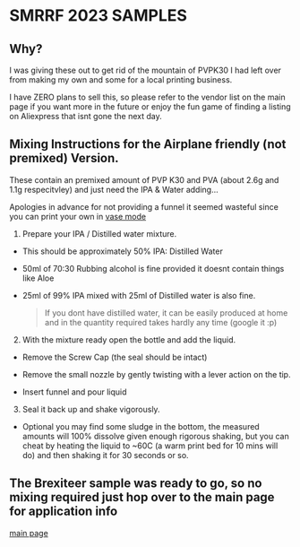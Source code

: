 # SMRRF 2023 SAMPLES

## Why?

I was giving these out to get rid of the mountain of PVPK30 I had left over from making my own and some for a local printing business.

I have ZERO plans to sell this, so please refer to the vendor list on the main page if you want more in the future or enjoy the fun game of finding a listing on Aliexpress that isnt gone the next day.


## Mixing Instructions for the Airplane friendly (not premixed) Version.

These contain an premixed amount of PVP K30 and PVA (about 2.6g and 1.1g respecitvley) and just need the IPA & Water adding... 

  Apologies in advance for not providing a funnel it seemed wasteful since you can print your own in [vase mode](https://www.printables.com/model/145731-set-of-small-funnels-spiral-vase-mode-printable)

  1. Prepare your IPA / Distilled water mixture.

  - This should be approximately 50% IPA: Distilled Water
   
  - 50ml of 70:30 Rubbing alcohol is fine provided it doesnt contain things like Aloe
  
  - 25ml of 99% IPA mixed with 25ml of Distilled water is also fine. 

    > If you dont have distilled water, it can be easily produced at home and in the quantity required takes hardly any time (google it :p)


  2. With the mixture ready open the bottle and add the liquid.

  - Remove the Screw Cap (the seal should be intact)
   
  - Remove the small nozzle by gently twisting with a lever action on the tip.
  
  - Insert funnel and pour liquid

  3. Seal it back up and shake vigorously.

  - Optional you may find some sludge in the bottom, the measured amounts will 100% dissolve given enough rigorous shaking, but you can cheat by heating the liquid to ~60C (a warm print bed for 10 mins will do) and then shaking it for 30 seconds or so.


## The Brexiteer sample was ready to go, so no mixing required just hop over to the main page for application info

[main page](./README.md)
